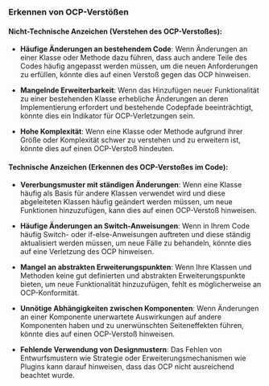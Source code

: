 ### Erkennen von OCP-Verstößen

#### Nicht-Technische Anzeichen (Verstehen des OCP-Verstoßes):

- **Häufige Änderungen an bestehendem Code**: Wenn Änderungen an einer Klasse oder Methode dazu führen, dass auch andere Teile des Codes häufig angepasst werden müssen, um die neuen Anforderungen zu erfüllen, könnte dies auf einen Verstoß gegen das OCP hinweisen.

- **Mangelnde Erweiterbarkeit**: Wenn das Hinzufügen neuer Funktionalität zu einer bestehenden Klasse erhebliche Änderungen an deren Implementierung erfordert und bestehende Codepfade beeinträchtigt, könnte dies ein Indikator für OCP-Verletzungen sein.

- **Hohe Komplexität**: Wenn eine Klasse oder Methode aufgrund ihrer Größe oder Komplexität schwer zu verstehen und zu erweitern ist, könnte dies auf einen OCP-Verstoß hindeuten.

#### Technische Anzeichen (Erkennen des OCP-Verstoßes im Code):

- **Vererbungsmuster mit ständigen Änderungen**: Wenn eine Klasse häufig als Basis für andere Klassen verwendet wird und diese abgeleiteten Klassen häufig geändert werden müssen, um neue Funktionen hinzuzufügen, kann dies auf einen OCP-Verstoß hinweisen.

- **Häufige Änderungen an Switch-Anweisungen**: Wenn in Ihrem Code häufig Switch- oder if-else-Anweisungen auftreten und diese ständig aktualisiert werden müssen, um neue Fälle zu behandeln, könnte dies auf eine Verletzung des OCP hinweisen.

- **Mangel an abstrakten Erweiterungspunkten**: Wenn Ihre Klassen und Methoden keine gut definierten und abstrakten Erweiterungspunkte bieten, um neue Funktionalität hinzuzufügen, fehlt es möglicherweise an OCP-Konformität.

- **Unnötige Abhängigkeiten zwischen Komponenten**: Wenn Änderungen an einer Komponente unerwartete Auswirkungen auf andere Komponenten haben und zu unerwünschten Seiteneffekten führen, könnte dies auf einen OCP-Verstoß hinweisen.

- **Fehlende Verwendung von Designmustern**: Das Fehlen von Entwurfsmustern wie Strategie oder Erweiterungsmechanismen wie Plugins kann darauf hinweisen, dass das OCP nicht ausreichend beachtet wurde.
